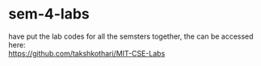 # sem-4-labs

have put the lab codes for all the semsters together, the can be accessed here: <br>
https://github.com/takshkothari/MIT-CSE-Labs
